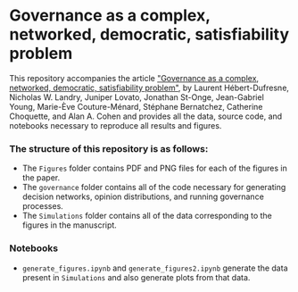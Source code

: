 # Governance as a complex, networked, democratic, satisfiability problem

This repository accompanies the article ["Governance as a complex, networked, democratic, satisfiability problem"](https://arxiv.org/abs/2412.03421), by Laurent Hébert-Dufresne, Nicholas W. Landry, Juniper Lovato, Jonathan St-Onge, Jean-Gabriel Young, Marie-Ève Couture-Ménard, Stéphane Bernatchez, Catherine
Choquette, and Alan A. Cohen and provides all the data, source code, and notebooks necessary to reproduce all results and figures.

### The structure of this repository is as follows:
* The `Figures` folder contains PDF and PNG files for each of the figures in the paper.
* The `governance` folder contains all of the code necessary for generating decision networks, opinion distributions, and running governance processes.
* The `Simulations` folder contains all of the data corresponding to the figures in the manuscript.

### Notebooks
* `generate_figures.ipynb` and `generate_figures2.ipynb` generate the data present in `Simulations` and also generate plots from that data.
